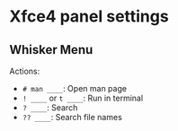 # Xfce4 panel settings

## Whisker Menu

Actions:

- `# man ____`: Open man page
- `! ____` or `t ____`: Run in terminal
- `? ____`: Search
- `?? ____`: Search file names


